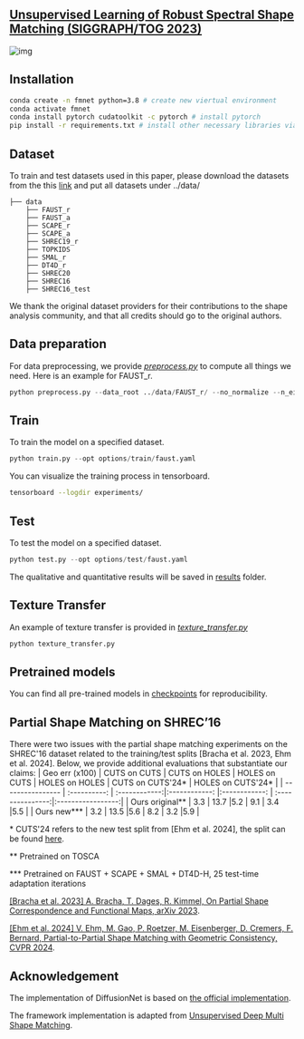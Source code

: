 ## [Unsupervised Learning of Robust Spectral Shape Matching (SIGGRAPH/TOG 2023)](https://dongliangcao.github.io/urssm/)
![img](figures/teaser.jpg)

## Installation
```bash 
conda create -n fmnet python=3.8 # create new viertual environment
conda activate fmnet
conda install pytorch cudatoolkit -c pytorch # install pytorch
pip install -r requirements.txt # install other necessary libraries via pip
```

## Dataset
To train and test datasets used in this paper, please download the datasets from the this [link](https://drive.google.com/file/d/1zbBs3NjUIBBmVebw38MC1nhu_Tpgn1gr/view?usp=share_link) and put all datasets under ../data/
```Shell
├── data
    ├── FAUST_r
    ├── FAUST_a
    ├── SCAPE_r
    ├── SCAPE_a
    ├── SHREC19_r
    ├── TOPKIDS
    ├── SMAL_r
    ├── DT4D_r
    ├── SHREC20
    ├── SHREC16
    ├── SHREC16_test
```
We thank the original dataset providers for their contributions to the shape analysis community, and that all credits should go to the original authors.

## Data preparation
For data preprocessing, we provide *[preprocess.py](preprocess.py)* to compute all things we need.
Here is an example for FAUST_r.
```python
python preprocess.py --data_root ../data/FAUST_r/ --no_normalize --n_eig 200
```

## Train
To train the model on a specified dataset.
```python
python train.py --opt options/train/faust.yaml 
```
You can visualize the training process in tensorboard.
```bash
tensorboard --logdir experiments/
```

## Test
To test the model on a specified dataset.
```python
python test.py --opt options/test/faust.yaml 
```
The qualitative and quantitative results will be saved in [results](results) folder.

## Texture Transfer
An example of texture transfer is provided in *[texture_transfer.py](texture_transfer.py)*
```python
python texture_transfer.py
```

## Pretrained models
You can find all pre-trained models in [checkpoints](checkpoints) for reproducibility.

## Partial Shape Matching on SHREC’16
There were two issues with the partial shape matching experiments on the SHREC'16 dataset related to the training/test splits [Bracha et al. 2023, Ehm et al. 2024]. Below, we provide additional evaluations that substantiate our claims:
| Geo err (x100)    | CUTS on CUTS | CUTS on HOLES | HOLES on CUTS | HOLES on HOLES | CUTS on CUTS'24* | HOLES on CUTS'24* |
| ----------------  | :----------: | :------------:|:------------: |:------------:  | :---------------:|:-----------------:|
| Ours original**   |   3.3        | 13.7          |5.2            |  9.1           | 3.4              |5.5                |
| Ours new***       |   3.2        | 13.5          |5.6            |  8.2           | 3.2              |5.9                |

\*   CUTS'24 refers to the new test split from [Ehm et al. 2024], the split can be found [here](https://github.com/vikiehm/geometrically-consistent-partial-partial-shape-matching/tree/main/CUTS24).

**  Pretrained on TOSCA

*** Pretrained on FAUST + SCAPE + SMAL + DT4D-H, 25 test-time adaptation iterations

[[Bracha et al. 2023] A. Bracha, T. Dages, R. Kimmel, On Partial Shape Correspondence and Functional Maps, arXiv 2023](https://arxiv.org/abs/2310.14692).

[[Ehm et al. 2024] V. Ehm, M. Gao, P. Roetzer, M. Eisenberger, D. Cremers, F. Bernard, Partial-to-Partial Shape Matching with Geometric Consistency, CVPR 2024](https://arxiv.org/abs/2404.12209).


## Acknowledgement
The implementation of DiffusionNet is based on [the official implementation](https://github.com/nmwsharp/diffusion-net).

The framework implementation is adapted from [Unsupervised Deep Multi Shape Matching](https://github.com/dongliangcao/Unsupervised-Deep-Multi-Shape-Matching).
